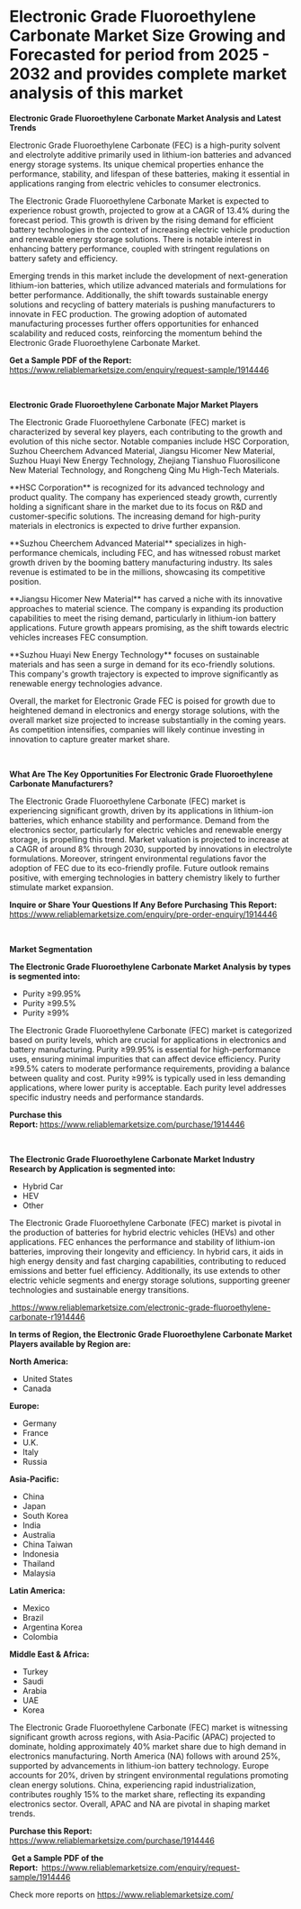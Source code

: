 <p><h1>Electronic Grade Fluoroethylene Carbonate Market Size Growing and Forecasted for period from 2025 - 2032 and provides complete market analysis of this market</h1></p><p><strong>Electronic Grade Fluoroethylene Carbonate Market Analysis and Latest Trends</strong></p>
<p><p>Electronic Grade Fluoroethylene Carbonate (FEC) is a high-purity solvent and electrolyte additive primarily used in lithium-ion batteries and advanced energy storage systems. Its unique chemical properties enhance the performance, stability, and lifespan of these batteries, making it essential in applications ranging from electric vehicles to consumer electronics.</p><p>The Electronic Grade Fluoroethylene Carbonate Market is expected to experience robust growth, projected to grow at a CAGR of 13.4% during the forecast period. This growth is driven by the rising demand for efficient battery technologies in the context of increasing electric vehicle production and renewable energy storage solutions. There is notable interest in enhancing battery performance, coupled with stringent regulations on battery safety and efficiency.</p><p>Emerging trends in this market include the development of next-generation lithium-ion batteries, which utilize advanced materials and formulations for better performance. Additionally, the shift towards sustainable energy solutions and recycling of battery materials is pushing manufacturers to innovate in FEC production. The growing adoption of automated manufacturing processes further offers opportunities for enhanced scalability and reduced costs, reinforcing the momentum behind the Electronic Grade Fluoroethylene Carbonate Market.</p></p>
<p><strong>Get a Sample PDF of the Report:&nbsp;</strong> <a href="https://www.reliablemarketsize.com/enquiry/request-sample/1914446?utm_campaign=1904&utm_medium=2&utm_source=Github&utm_content=ia&utm_term=03042025&utm_id=electronic-grade-fluoroethylene-carbonate">https://www.reliablemarketsize.com/enquiry/request-sample/1914446</a></p>
<p>&nbsp;</p>
<p><strong>Electronic Grade Fluoroethylene Carbonate Major Market Players</strong></p>
<p><p>The Electronic Grade Fluoroethylene Carbonate (FEC) market is characterized by several key players, each contributing to the growth and evolution of this niche sector. Notable companies include HSC Corporation, Suzhou Cheerchem Advanced Material, Jiangsu Hicomer New Material, Suzhou Huayi New Energy Technology, Zhejiang Tianshuo Fluorosilicone New Material Technology, and Rongcheng Qing Mu High-Tech Materials.</p><p>**HSC Corporation** is recognized for its advanced technology and product quality. The company has experienced steady growth, currently holding a significant share in the market due to its focus on R&D and customer-specific solutions. The increasing demand for high-purity materials in electronics is expected to drive further expansion.</p><p>**Suzhou Cheerchem Advanced Material** specializes in high-performance chemicals, including FEC, and has witnessed robust market growth driven by the booming battery manufacturing industry. Its sales revenue is estimated to be in the millions, showcasing its competitive position.</p><p>**Jiangsu Hicomer New Material** has carved a niche with its innovative approaches to material science. The company is expanding its production capabilities to meet the rising demand, particularly in lithium-ion battery applications. Future growth appears promising, as the shift towards electric vehicles increases FEC consumption.</p><p>**Suzhou Huayi New Energy Technology** focuses on sustainable materials and has seen a surge in demand for its eco-friendly solutions. This company's growth trajectory is expected to improve significantly as renewable energy technologies advance.</p><p>Overall, the market for Electronic Grade FEC is poised for growth due to heightened demand in electronics and energy storage solutions, with the overall market size projected to increase substantially in the coming years. As competition intensifies, companies will likely continue investing in innovation to capture greater market share.</p></p>
<p>&nbsp;</p>
<p><strong>What Are The Key Opportunities For Electronic Grade Fluoroethylene Carbonate Manufacturers?</strong></p>
<p><p>The Electronic Grade Fluoroethylene Carbonate (FEC) market is experiencing significant growth, driven by its applications in lithium-ion batteries, which enhance stability and performance. Demand from the electronics sector, particularly for electric vehicles and renewable energy storage, is propelling this trend. Market valuation is projected to increase at a CAGR of around 8% through 2030, supported by innovations in electrolyte formulations. Moreover, stringent environmental regulations favor the adoption of FEC due to its eco-friendly profile. Future outlook remains positive, with emerging technologies in battery chemistry likely to further stimulate market expansion.</p></p>
<p><strong>Inquire or Share Your Questions If Any Before Purchasing This Report:</strong> <a href="https://www.reliablemarketsize.com/enquiry/pre-order-enquiry/1914446?utm_campaign=1904&utm_medium=2&utm_source=Github&utm_content=ia&utm_term=03042025&utm_id=electronic-grade-fluoroethylene-carbonate">https://www.reliablemarketsize.com/enquiry/pre-order-enquiry/1914446</a></p>
<p>&nbsp;</p>
<p><strong>Market Segmentation</strong></p>
<p><strong>The Electronic Grade Fluoroethylene Carbonate Market Analysis by types is segmented into:</strong></p>
<p><ul><li>Purity ≥99.95%</li><li>Purity ≥99.5%</li><li>Purity ≥99%</li></ul></p>
<p><p>The Electronic Grade Fluoroethylene Carbonate (FEC) market is categorized based on purity levels, which are crucial for applications in electronics and battery manufacturing. Purity ≥99.95% is essential for high-performance uses, ensuring minimal impurities that can affect device efficiency. Purity ≥99.5% caters to moderate performance requirements, providing a balance between quality and cost. Purity ≥99% is typically used in less demanding applications, where lower purity is acceptable. Each purity level addresses specific industry needs and performance standards.</p></p>
<p><strong>Purchase this Report:&nbsp;</strong><a href="https://www.reliablemarketsize.com/purchase/1914446?utm_campaign=1904&utm_medium=2&utm_source=Github&utm_content=ia&utm_term=03042025&utm_id=electronic-grade-fluoroethylene-carbonate">https://www.reliablemarketsize.com/purchase/1914446</a></p>
<p>&nbsp;</p>
<p><strong>The Electronic Grade Fluoroethylene Carbonate Market Industry Research by Application is segmented into:</strong></p>
<p><ul><li>Hybrid Car</li><li>HEV</li><li>Other</li></ul></p>
<p><p>The Electronic Grade Fluoroethylene Carbonate (FEC) market is pivotal in the production of batteries for hybrid electric vehicles (HEVs) and other applications. FEC enhances the performance and stability of lithium-ion batteries, improving their longevity and efficiency. In hybrid cars, it aids in high energy density and fast charging capabilities, contributing to reduced emissions and better fuel efficiency. Additionally, its use extends to other electric vehicle segments and energy storage solutions, supporting greener technologies and sustainable energy transitions.</p></p>
<p><a href="https://www.reliablemarketsize.com/electronic-grade-fluoroethylene-carbonate-r1914446?utm_campaign=1904&utm_medium=2&utm_source=Github&utm_content=ia&utm_term=03042025&utm_id=electronic-grade-fluoroethylene-carbonate">&nbsp;https://www.reliablemarketsize.com/electronic-grade-fluoroethylene-carbonate-r1914446</a></p>
<p><strong>In terms of Region, the Electronic Grade Fluoroethylene Carbonate Market Players available by Region are:</strong></p>
<p>
    <p> <strong> North America: </strong>
        <ul>
            <li>United States</li>
            <li>Canada</li>
        </ul>
        </p> 
    <p> <strong> Europe: </strong>
        <ul>
            <li>Germany</li>
            <li>France</li>
            <li>U.K.</li>
            <li>Italy</li>
            <li>Russia</li>
        </ul>
        </p> 
    <p> <strong> Asia-Pacific: </strong>
        <ul>
            <li>China</li>
            <li>Japan</li>
            <li>South Korea</li>
            <li>India</li>
            <li>Australia</li>
            <li>China Taiwan</li>
            <li>Indonesia</li>
            <li>Thailand</li>
            <li>Malaysia</li>
        </ul>
        </p> 
    <p> <strong> Latin America: </strong>
        <ul>
            <li>Mexico</li>
            <li>Brazil</li>
            <li>Argentina Korea</li>
            <li>Colombia</li>
        </ul>
        </p> 
    <p> <strong> Middle East & Africa: </strong>
        <ul>
            <li>Turkey</li>
            <li>Saudi</li>
            <li>Arabia</li>
            <li>UAE</li>
            <li>Korea</li>
        </ul>
    </p>
    </p>
<p><p>The Electronic Grade Fluoroethylene Carbonate (FEC) market is witnessing significant growth across regions, with Asia-Pacific (APAC) projected to dominate, holding approximately 40% market share due to high demand in electronics manufacturing. North America (NA) follows with around 25%, supported by advancements in lithium-ion battery technology. Europe accounts for 20%, driven by stringent environmental regulations promoting clean energy solutions. China, experiencing rapid industrialization, contributes roughly 15% to the market share, reflecting its expanding electronics sector. Overall, APAC and NA are pivotal in shaping market trends.</p></p>
<p><strong>Purchase this Report: </strong><a href="https://www.reliablemarketsize.com/purchase/1914446?utm_campaign=1904&utm_medium=2&utm_source=Github&utm_content=ia&utm_term=03042025&utm_id=electronic-grade-fluoroethylene-carbonate">https://www.reliablemarketsize.com/purchase/1914446</a></p>
<p>&nbsp;<strong>Get a Sample PDF of the Report:&nbsp;&nbsp;</strong><a href="https://www.reliablemarketsize.com/enquiry/request-sample/1914446?utm_campaign=1904&utm_medium=2&utm_source=Github&utm_content=ia&utm_term=03042025&utm_id=electronic-grade-fluoroethylene-carbonate">https://www.reliablemarketsize.com/enquiry/request-sample/1914446</a></p>
<p><strong></strong></p>
<p>Check more reports on <a href="https://www.reliablemarketsize.com/?utm_campaign=1904&utm_medium=2&utm_source=Github&utm_content=ia&utm_term=03042025&utm_id=electronic-grade-fluoroethylene-carbonate">https://www.reliablemarketsize.com/</a></p>